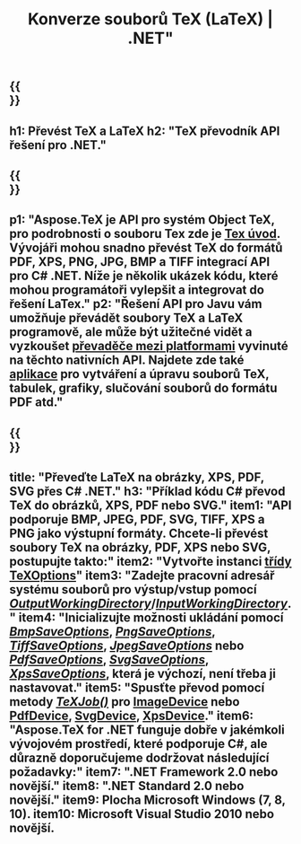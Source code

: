 ﻿---
translation: true
template: /_templates/_conversion-net.md
title: Konverze souborů TeX (LaTeX) | .NET"
url: /net/conversion/
description: Funkce konverze TeX a LaTeX. Převádějte soubory TeX / LaTeX do PDF, SVG, XPS a obrazových formátů včetně PNG, JPEG, TIFF a BMP pomocí tohoto řešení .NET API.
keywords: tex conversion api c#, tex converter c# integrate
family: tex
platformtag: net
feature: conversion
---

{{<section banner>}}
---
h1: Převést TeX a LaTeX
h2: "TeX převodník API řešení pro .NET."
---

{{<section overview>}}
---
p1: "Aspose.TeX je API pro systém Object TeX, pro podrobnosti o souboru Tex zde je [Tex úvod](https://docs.aspose.com/tex/cpp/what-is-tex/). Vývojáři mohou snadno převést TeX do formátů PDF, XPS, PNG, JPG, BMP a TIFF integrací API pro C# .NET. Níže je několik ukázek kódu, které mohou programátoři vylepšit a integrovat do řešení LaTex."
p2: "Řešení API pro Javu vám umožňuje převádět soubory TeX a LaTeX programově, ale může být užitečné vidět a vyzkoušet [převaděče mezi platformami](https://products.aspose.app/tex/conversion) vyvinuté na těchto nativních API. Najdete zde také [aplikace](https://products.aspose.app/tex/applications) pro vytváření a úpravu souborů TeX, tabulek, grafiky, slučování souborů do formátu PDF atd."
---

{{<section feature1>}}
---
title: "Převeďte LaTeX na obrázky, XPS, PDF, SVG přes C# .NET."
h3: "Příklad kódu C# převod TeX do obrázků, XPS, PDF nebo SVG."
item1: "API podporuje BMP, JPEG, PDF, SVG, TIFF, XPS a PNG jako výstupní formáty. Chcete-li převést soubory TeX na obrázky, PDF, XPS nebo SVG, postupujte takto:"
item2: "Vytvořte instanci [třídy TeXOptions](https://reference.aspose.com/tex/net/aspose.tex/texoptions/)"
item3: "Zadejte pracovní adresář systému souborů pro výstup/vstup pomocí [*OutputWorkingDirectory*](https://reference.aspose.com/tex/net/aspose.tex/texoptions/outputworkingdirectory/)/[*InputWorkingDirectory*](https://reference.aspose.com/tex/net/aspose.tex/texoptions/inputworkingdirectory/)."
item4: "Inicializujte možnosti ukládání pomocí [*BmpSaveOptions*](https://reference.aspose.com/tex/net/aspose.tex.presentation.image/bmpsaveoptions/), [*PngSaveOptions*](https://reference.aspose.com/tex/net/aspose.tex.presentation.image/pngsaveoptions/), [*TiffSaveOptions*](https://reference.aspose.com/tex/net/aspose.tex.presentation.image/tiffsaveoptions/), [*JpegSaveOptions*](https://reference.aspose.com/tex/net/aspose.tex.presentation.image/jpegsaveoptions/) nebo [*PdfSaveOptions*](https://reference.aspose.com/tex/net/aspose.tex.presentation.pdf/pdfsaveoptions/), [*SvgSaveOptions*](https://reference.aspose.com/tex/net/aspose.tex.presentation.svg/svgsaveoptions/), [*XpsSaveOptions*](https://reference.aspose.com/tex/net/aspose.tex.presentation.xps/xpssaveoptions/), která je výchozí, není třeba ji nastavovat."
item5: "Spusťte převod pomocí metody [*TeXJob()*](https://reference.aspose.com/tex/net/aspose.tex/texjob/) pro [ImageDevice](https://reference.aspose.com/tex/net/aspose.tex.presentation.image/imagedevice/) nebo [PdfDevice](https://reference.aspose.com/tex/net/aspose.tex.presentation.pdf/pdfdevice/), [SvgDevice](https://reference.aspose.com/tex/net/aspose.tex.presentation.svg/svgdevice/), [XpsDevice](https://reference.aspose.com/tex/net/aspose.tex.presentation.xps/xpsdevice/)."
item6: "Aspose.TeX for .NET funguje dobře v jakémkoli vývojovém prostředí, které podporuje C#, ale důrazně doporučujeme dodržovat následující požadavky:"
item7: ".NET Framework 2.0 nebo novější."
item8: ".NET Standard 2.0 nebo novější."
item9: Plocha Microsoft Windows (7, 8, 10).
item10: Microsoft Visual Studio 2010 nebo novější.
---
